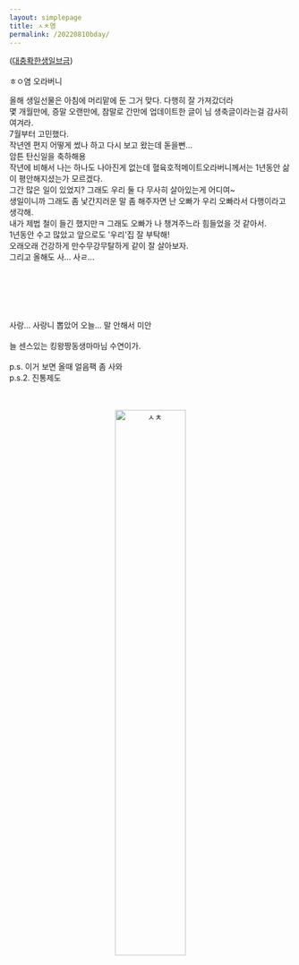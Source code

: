```yaml
---
layout: simplepage
title: ㅅㅊ염
permalink: /20220810bday/
---
```


<p>
(<a href="https://youtu.be/YpVlHlsjAtc">대충롹한생일브금</a>) <br>
 <br>
ㅎㅇ염 오라버니<br>

올해 생일선물은 아침에 머리맡에 둔 그거 맞다. 다행히 잘 가져갔더라 <br>
몇 개월만에, 증말 오랜만에, 참말로 간만에 업데이트한 글이 님 생축글이라는걸 감사히 여겨라. <br>
7월부터 고민했다. <br>
작년엔 편지 어떻게 썼나 하고 다시 보고 왔는데 돋을뻔... <br>
암튼 탄신일을 축하해용 <br>
작년에 비해서 나는 하나도 나아진게 없는데 혈육호적메이트오라버니께서는 1년동안 삶이 평안해지셨는가 모르겠다. <br>
그간 많은 일이 있었지? 그래도 우리 둘 다 무사히 살아있는게 어디여~ <br>
생일이니까 그래도 좀 낯간지러운 말 좀 해주자면 난 오빠가 우리 오빠라서 다행이라고 생각해. <br>
내가 제법 철이 들긴 했지만ㅋ 그래도 오빠가 나 챙겨주느라 힘들었을 것 같아서. <br>
1년동안 수고 많았고 앞으로도 '우리'집 잘 부탁해! <br>
오래오래 건강하게 만수무강무탈하게 같이 잘 살아보자. <br>
그리고 올해도 사... 사ㄹ... <br>
 <br>
 <br>
 <br>
 <br>
 <br>
 <br>
사랑... 사랑니 뽑았어 오늘... 말 안해서 미안 <br>
 <br>
늘 센스있는 킹왕짱동생마마님 수연이가. <br>
 <br>
p.s. 이거 보면 올때 얼음팩 좀 사와 <br>
p.s.2. 진통제도 <br>
</p>
<br>
<br>
<div style="text-align : center;">
<img src="/assets/img/22birthday.png" width="50%" height="auto" alt="ㅅㅊ">
</div>
